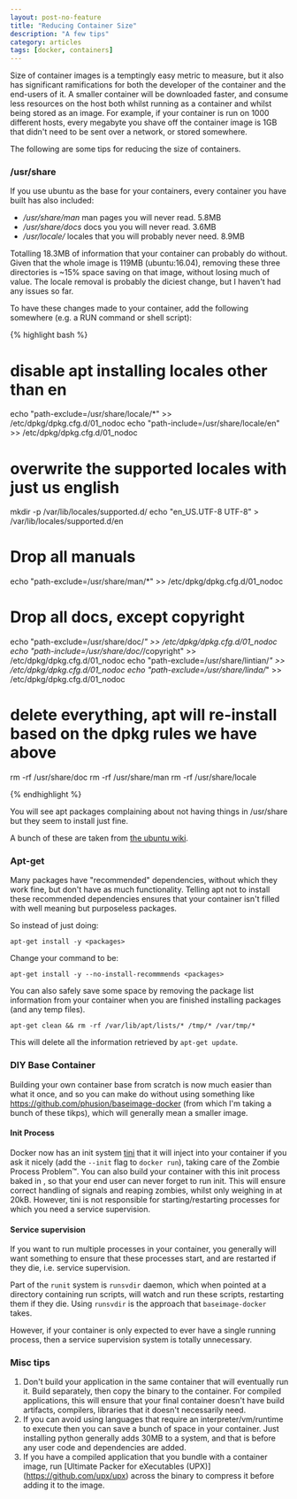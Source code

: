 ```yaml
---
layout: post-no-feature
title: "Reducing Container Size"
description: "A few tips"
category: articles
tags: [docker, containers]
---
```


Size of container images is a temptingly easy metric to measure, but it also has significant ramifications for both the developer of the container and the end-users of it. A smaller container will be downloaded faster, and consume less resources on the host both whilst running as a container and whilst being stored as an image. For example, if your container is run on 1000 different hosts, every megabyte you shave off the container image is 1GB that didn't need to be sent over a network, or stored somewhere.

The following are some tips for reducing the size of containers.

### /usr/share

If you use ubuntu as the base for your containers, every container you have built has also included:

* */usr/share/man* man pages you will never read. 5.8MB
* */usr/share/docs* docs you you will never read. 3.6MB
* */usr/locale/* locales that you will probably never need. 8.9MB

Totalling 18.3MB of information that your container can probably do without. Given that the whole image is 119MB (ubuntu:16.04), removing these three directories is ~15% space saving on that image, without losing much of value. The locale removal is probably the diciest change, but I haven't had any issues so far.

To have these changes made to your container, add the following somewhere (e.g. a RUN command or shell script):

{% highlight bash %}

# disable apt installing locales other than en
echo "path-exclude=/usr/share/locale/*" >> /etc/dpkg/dpkg.cfg.d/01_nodoc
echo "path-include=/usr/share/locale/en" >> /etc/dpkg/dpkg.cfg.d/01_nodoc

# overwrite the supported locales with just us english
mkdir -p /var/lib/locales/supported.d/
echo "en_US.UTF-8 UTF-8" > /var/lib/locales/supported.d/en

# Drop all manuals
echo "path-exclude=/usr/share/man/*" >> /etc/dpkg/dpkg.cfg.d/01_nodoc

# Drop all docs, except copyright
echo "path-exclude=/usr/share/doc/*" >> /etc/dpkg/dpkg.cfg.d/01_nodoc
echo "path-include=/usr/share/doc/*/copyright" >> /etc/dpkg/dpkg.cfg.d/01_nodoc
echo "path-exclude=/usr/share/lintian/*" >> /etc/dpkg/dpkg.cfg.d/01_nodoc
echo "path-exclude=/usr/share/linda/*" >> /etc/dpkg/dpkg.cfg.d/01_nodoc

# delete everything, apt will re-install based on the dpkg rules we have above
rm -rf /usr/share/doc
rm -rf /usr/share/man
rm -rf /usr/share/locale 

{% endhighlight %}

You will see apt packages complaining about not having things in /usr/share but they seem to install just fine.

A bunch of these are taken from [the ubuntu wiki](https://wiki.ubuntu.com/ReducingDiskFootprint).

### Apt-get

Many packages have "recommended" dependencies, without which they work fine, but don't have as much functionality. Telling apt not to install these recommended dependencies ensures that your container isn't filled with well meaning but purposeless packages.

So instead of just doing:

    apt-get install -y <packages>
    
Change your command to be:

    apt-get install -y --no-install-recommmends <packages>

You can also safely save some space by removing the package list information from your container when you are finished installing packages (and any temp files).

    apt-get clean && rm -rf /var/lib/apt/lists/* /tmp/* /var/tmp/*

This will delete all the information retrieved by `apt-get update`.

### DIY Base Container

Building your own container base from scratch is now much easier than what it once, and so you can make do without using something like https://github.com/phusion/baseimage-docker (from which I'm taking a bunch of these tikps), which will generally mean a smaller image.

#### Init Process

Docker now has an init system [tini](https://github.com/krallin/tini) that it will inject into your container if you ask it nicely (add the `--init` flag to `docker run`), taking care of the Zombie Process Problem™. You can also build your container with this init process baked in , so that your end user can never forget to run init. This will ensure correct handling of signals and reaping zombies, whilst only weighing in at 20kB. However, tini is not responsible for starting/restarting processes for which you need a service supervision.

#### Service supervision

If you want to run multiple processes in your container, you generally will want something to ensure that these processes start, and are restarted if they die, i.e. service supervision.

Part of the `runit` system is `runsvdir` daemon, which when pointed at a directory containing run scripts, will watch and run these scripts, restarting them if they die. Using `runsvdir` is the approach that `baseimage-docker` takes.

However, if your container is only expected to ever have a single running process, then a service supervision system is totally unnecessary.

### Misc tips

1. Don't build your application in the same container that will eventually run it. Build separately, then copy the binary to the container. For compiled applications, this will ensure that your final container doesn't have build artifacts, compilers, libraries that it doesn't necessarily need.
1. If you can avoid using languages that require an interpreter/vm/runtime to execute then you can save a bunch of space in your container. Just installing python generally adds 30MB to a system, and that is before any user code and dependencies are added.
1. If you have a compiled application that you bundle with a container image, run [Ultimate Packer for eXecutables (UPX)] (https://github.com/upx/upx) across the binary to compress it before adding it to the image.

